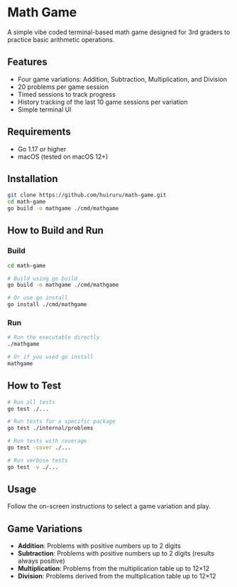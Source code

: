 # Math Game

A simple vibe coded terminal-based math game designed for 3rd graders to practice basic arithmetic operations.

## Features

- Four game variations: Addition, Subtraction, Multiplication, and Division
- 20 problems per game session
- Timed sessions to track progress
- History tracking of the last 10 game sessions per variation
- Simple terminal UI

## Requirements

- Go 1.17 or higher
- macOS (tested on macOS 12+)

## Installation

```bash
git clone https://github.com/huiruru/math-game.git
cd math-game
go build -o mathgame ./cmd/mathgame
```

## How to Build and Run

### Build

```bash
cd math-game

# Build using go build
go build -o mathgame ./cmd/mathgame

# Or use go install
go install ./cmd/mathgame
```

### Run

```bash
# Run the executable directly
./mathgame

# Or if you used go install
mathgame
```

## How to Test

```bash
# Run all tests
go test ./...

# Run tests for a specific package
go test ./internal/problems

# Run tests with coverage
go test -cover ./...

# Run verbose tests
go test -v ./...
```

## Usage

Follow the on-screen instructions to select a game variation and play.

## Game Variations

- **Addition**: Problems with positive numbers up to 2 digits
- **Subtraction**: Problems with positive numbers up to 2 digits (results always positive)
- **Multiplication**: Problems from the multiplication table up to 12×12
- **Division**: Problems derived from the multiplication table up to 12×12 